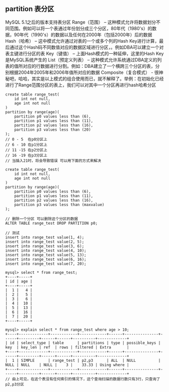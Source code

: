 ## partition 表分区
MySQL 5.1之后的版本支持表分区
Range（范围） – 这种模式允许将数据划分不同范围。例如可以将一个表通过年份划分成三个分区，80年代（1980's）的数据，90年代（1990's）的数据以及任何在2000年（包括2000年）后的数据
Hash（哈希）  – 这中模式允许通过对表的一个或多个列的Hash Key进行计算，最后通过这个Hash码不同数值对应的数据区域进行分区，。例如DBA可以建立一个对表主键进行分区的表
Key（键值）   – 上面Hash模式的一种延伸，这里的Hash Key是MySQL系统产生的
List（预定义列表） – 这种模式允许系统通过DBA定义的列表的值所对应的行数据进行分割。例如：DBA建立了一个横跨三个分区的表，分别根据2004年2005年和2006年值所对应的数据
Composite（复合模式） - 很神秘吧，哈哈，其实是以上模式的组合使用而已，就不解释了。举例：在初始化已经进行了Range范围分区的表上，我们可以对其中一个分区再进行hash哈希分区
```
create table range_test(
	id int not null,
	age int not null
)
partition by range(age)(
	partition p0 values less than (6),
	partition p1 values less than (11),
	partition p2 values less than (16),
	partition p3 values less than (20)
);
// 0 - 5  在p0分区上
// 6 - 10 在p1分区上
// 11 -15 在p2分区上
// 16 -19 在p3分区上
// 当插入21时，将会导致错误 可以用下面的方式来解决

create table range_test(
	id int not null,
	age int not null
)
partition by range(age)(
	partition p0 values less than (6),
	partition p1 values less than (11),
	partition p2 values less than (16),
	partition p3 values less than (maxvalue)
);

// 删除一个分区 可以删除这个分区的数据
ALTER TABLE range_test DROP PARTITION p0;

// 测试
insert into range_test value(1, 4);
insert into range_test value(2, 5);
insert into range_test value(3, 6);
insert into range_test value(4, 10);
insert into range_test value(5, 13);
insert into range_test value(6, 16);
insert into range_test value(7, 20);

mysql> select * from range_test;
+----+-----+
| id | age |
+----+-----+
|  1 |   4 |
|  2 |   5 |
|  3 |   6 |
|  4 |  10 |
|  5 |  13 |
|  6 |  16 |
|  7 |  20 |
+----+-----+

mysql> explain select * from range_test where age > 10;
+----+-------------+------------+------------+------+---------------+------+---------+------+------+----------+-------------+
| id | select_type | table      | partitions | type | possible_keys | key  | key_len | ref  | rows | filtered | Extra       |
+----+-------------+------------+------------+------+---------------+------+---------+------+------+----------+-------------+
|  1 | SIMPLE      | range_test | p2,p3      | ALL  | NULL          | NULL | NULL    | NULL |    3 |    33.33 | Using where |
+----+-------------+------------+------------+------+---------------+------+---------+------+------+----------+-------------+
// 由上可见，在这个表没有任何索引的情况下，这个查询扫描的数据行数只有3行，只查询了p2,p3分区
```
